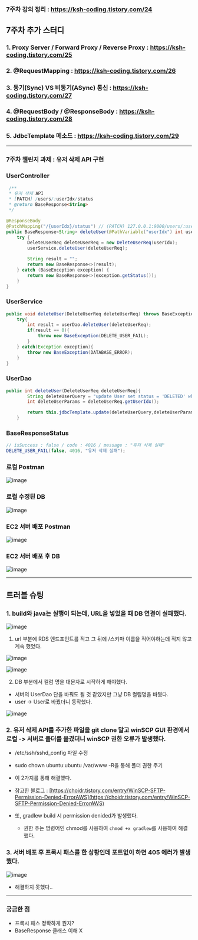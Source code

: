 ### 7주차 강의 정리 : https://ksh-coding.tistory.com/24

## 7주차 추가 스터디
### 1. Proxy Server / Forward Proxy / Reverse Proxy : https://ksh-coding.tistory.com/25
### 2. @RequestMapping : https://ksh-coding.tistory.com/26
### 3. 동기(Sync) VS 비동기(ASync) 통신 : https://ksh-coding.tistory.com/27
### 4. @RequestBody / @ResponseBody : https://ksh-coding.tistory.com/28
### 5. JdbcTemplate 메소드 : https://ksh-coding.tistory.com/29

---
### 7주차 챌린지 과제 : 유저 삭제 API 구현
### UserController

```java
 /**
 * 유저 삭제 API
 * [PATCH] /users/:userIdx/status
 * @return BaseResponse<String>
 */

@ResponseBody
@PatchMapping("/{userIdx}/status") // (PATCH) 127.0.0.1:9000/users/:userIdx/status
public BaseResponse<String> deleteUser(@PathVariable("userIdx") int userIdx){
    try {
        DeleteUserReq deleteUserReq = new DeleteUserReq(userIdx);
        userService.deleteUser(deleteUserReq);

        String result = "";
        return new BaseResponse<>(result);
    } catch (BaseException exception) {
        return new BaseResponse<>(exception.getStatus());
    }
}
```

### UserService

```java
public void deleteUser(DeleteUserReq deleteUserReq) throws BaseException {
    try{
        int result = userDao.deleteUser(deleteUserReq);
        if(result == 0){
            throw new BaseException(DELETE_USER_FAIL);
        }
    } catch(Exception exception){
        throw new BaseException(DATABASE_ERROR);
    }
}
```

### UserDao

```java
public int deleteUser(DeleteUserReq deleteUserReq){
        String deleteUserQuery = "update User set status = 'DELETED' where userIdx = ? ";
        int deleteUserParams = deleteUserReq.getUserIdx();

        return this.jdbcTemplate.update(deleteUserQuery,deleteUserParams);
    }
```

### BaseResponseStatus

```java
// isSuccess : false / code : 4016 / message : "유저 삭제 실패"
DELETE_USER_FAIL(false, 4016, "유저 삭제 실패");
```

### 로컬 Postman

![image](https://user-images.githubusercontent.com/95729738/166855468-10e03adb-8d83-475e-9424-579e81d07561.png)

### 로컬 수정된 DB

![image](https://user-images.githubusercontent.com/95729738/166855472-c6c8f7f3-9b64-4666-afae-3cea70576a84.png)

### EC2 서버 배포 Postman
![image](https://user-images.githubusercontent.com/95729738/166855528-6d85df50-b4b9-40be-949d-d7a10966ceb8.png)

### EC2 서버 배포 후 DB
![image](https://user-images.githubusercontent.com/95729738/166855544-7193ee0d-d2dc-46c3-a956-7b81894754e3.png)

---
## 트러블 슈팅

### 1. build와 java는 실행이 되는데, URL을 넣었을 때 DB 연결이 실패했다.
![image](https://user-images.githubusercontent.com/95729738/166855629-4d511ebc-3c8e-4947-8584-f28d1d54c74a.png)

1. url 부분에 RDS 엔드포인트를 적고 그 뒤에 /스키마 이름을 적어야하는데 적지 않고 계속 했었다.

![image](https://user-images.githubusercontent.com/95729738/166855636-431cd40b-7ddc-4436-9e04-e1bf56a48b0c.png)

![image](https://user-images.githubusercontent.com/95729738/166855659-ccfafed2-105e-400a-b1a8-229c06f224ce.png)

2. DB 부분에서 컬럼 명을 대문자로 시작하게 해야했다.
- 서버의 UserDao 단을 바꿔도 될 것 같았지만 그냥 DB 컬럼명을 바꿨다.
- user → User로 바꿨더니 동작했다.


![image](https://user-images.githubusercontent.com/95729738/166855740-6efa2148-a349-4e64-96f3-d8f874c87bd9.png)

### 2. 유저 삭제 API를 추가한 파일을 git clone 말고 winSCP GUI 환경에서 로컬 -> 서버로 폴더를 옮겼더니 winSCP 권한 오류가 발생했다.
- /etc/ssh/sshd_config 파일 수정
- sudo chown ubuntu:ubuntu /var/www -R을 통해 폴더 권한 주기
- 이 2가지를 통해 해결했다.
- 참고한 블로그 : [https://choidr.tistory.com/entry/WinSCP-SFTP-Permission-Denied-ErrorAWS](https://choidr.tistory.com/entry/WinSCP-SFTP-Permission-Denied-ErrorAWS)

- 또, gradlew build 시 permission denided가 발생했다.
  - 권한 주는 명령어인 chmod를 사용하여 `chmod +x gradlew`를 사용하여 해결했다.

### 3. 서버 배포 후 프록시 패스를 한 상황인데 포트없이 하면 405 에러가 발생했다.
![image](https://user-images.githubusercontent.com/95729738/166856000-dff4df07-d61c-416e-b5df-7f6e3a8675bc.png)

* 해결하지 못했다..

---
### 궁금한 점
* 프록시 패스 정확하게 뭔지?
* BaseResponse 클래스 이해 X
